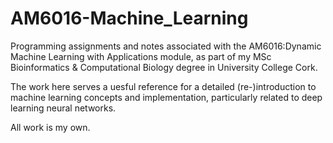 # AM6016-Machine_Learning
Programming assignments and notes associated with the AM6016:Dynamic Machine Learning with Applications module, as part of my MSc Bioinformatics &amp; Computational Biology degree in University College Cork.

The work here serves a uesful reference for a detailed (re-)introduction to machine learning concepts and implementation, particularly related to deep learning neural networks. 

All work is my own.

